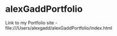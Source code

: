 # alexGaddPortfolio

Link to my Portfolio site -
file:///Users/alexgadd/alexGaddPortfolio/index.html
